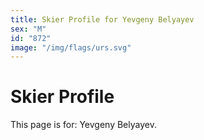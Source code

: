 ```yaml
---
title: Skier Profile for Yevgeny Belyayev
sex: "M"
id: "872"
image: "/img/flags/urs.svg" 
---
```


# Skier Profile

This page is for: Yevgeny Belyayev.
    